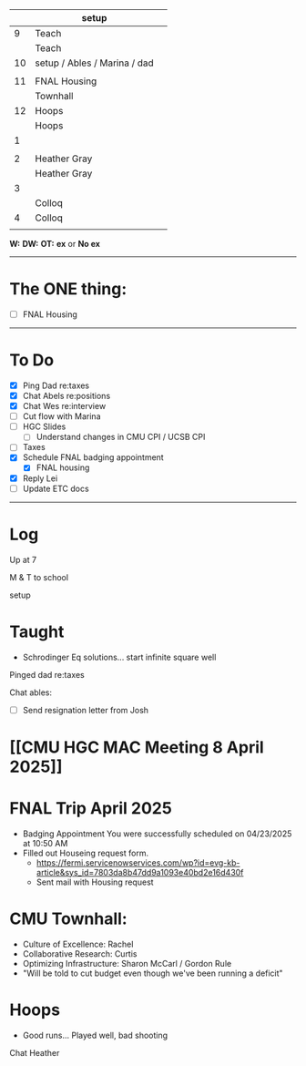 
|     | setup                        |     |
| --- | ---------------------------- | --- |
| 9   | Teach                        |     |
|     | Teach                        |     |
| 10  | setup / Ables / Marina / dad |     |
|     |                              |     |
| 11  | FNAL Housing                 |     |
|     | Townhall                     |     |
| 12  | Hoops                        |     |
|     | Hoops                        |     |
| 1   |                              |     |
|     |                              |     |
| 2   | Heather Gray                 |     |
|     | Heather Gray                 |     |
| 3   |                              |     |
|     | Colloq                       |     |
| 4   | Colloq                       |     |
|     |                              |     |

**W:**
**DW:**
**OT:**
**ex** or **No ex**

---
# The ONE thing: 
- [ ] FNAL Housing 

---
# To Do

- [x] Ping Dad re:taxes
- [x] Chat Abels re:positions
- [x] Chat Wes re:interview
- [ ] Cut flow with Marina 
- [ ]  HGC Slides
	- [ ] Understand changes in CMU CPI / UCSB CPI
- [ ] Taxes
- [x] Schedule FNAL badging appointment
	- [x] FNAL housing
- [x] Reply Lei
- [ ] Update ETC docs

---

# Log

Up at 7

M & T to school 

setup

# Taught
- Schrodinger Eq solutions... start infinite square well

Pinged dad re:taxes

Chat ables: 
- [ ] Send resignation letter from Josh

# [[CMU HGC MAC Meeting 8 April 2025]]


# FNAL Trip April 2025
- Badging Appointment You were successfully scheduled on 04/23/2025 at 10:50 AM
- Filled out Houseing request form.
	- https://fermi.servicenowservices.com/wp?id=evg-kb-article&sys_id=7803da8b47dd9a1093e40bd2e16d430f
	- Sent mail with Housing request


# CMU Townhall: 
- Culture of Excellence: Rachel 
- Collaborative Research: Curtis 
- Optimizing Infrastructure: Sharon McCarl / Gordon Rule
- "Will be told to cut budget even though we've been running a deficit"

# Hoops 
- Good runs... Played well, bad shooting

Chat Heather